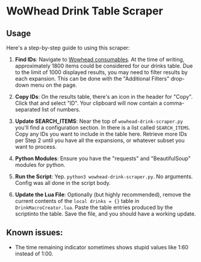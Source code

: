 # WoWhead Drink Table Scraper

## Usage

Here's a step-by-step guide to using this scraper:

 1. **Find IDs**: Navigate to [Wowhead consumables](https://www.wowhead.com/items/consumables/type:5). At the time of writing, approximately 1800 items could be considered for our drinks table. Due to the limit of 1000 displayed results, you may need to filter results by each expansion. This can be done with the "Additional Filters" drop-down menu on the page.

2. **Copy IDs**: On the results table, there's an icon in the header for "Copy". Click that and select "ID". Your clipboard will now contain a comma-separated list of numbers.

3. **Update SEARCH_ITEMS**: Near the top of `wowhead-drink-scraper.py` you'll find a configuration section. In there is a list called `SEARCH_ITEMS`. Copy any IDs you want to include in the table here. Retrieve more IDs per Step 2 until you have all the expansions, or whatever subset you want to process.

4. **Python Modules**: Ensure you have the "requests" and "BeautifulSoup" modules for python.

5. **Run the Script**: Yep. `python3 wowhead-drink-scraper.py`. No arguments. Config was all done in the script body.

6. **Update the Lua File**: Optionally (but highly recommended), remove the current contents of the `local drinks = {}` table in `DrinkMacroCreator.lua`. Paste the table entries produced by the scriptinto the table. Save the file, and you should have a working update.

## Known issues:
* The time remaining indicator sometimes shows stupid values like 1:60 instead of 1:00.